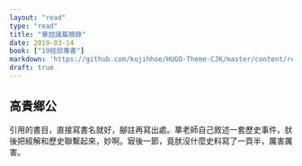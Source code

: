 ```yaml
---
layout: "read"
type: "read"
title: "華喆諸篇摘錄"
date: 2019-03-14
book: ["19經部專書"]
markdown: 'https://github.com/kujihhoe/HUGO-Theme-CJK/master/content/read/19-經部專書/111-華喆.md'
draft: true
---
```


## 高貴鄉公

引用的書目，直接寫書名就好，腳註再寫出處。蕐老師自己敘述一套歷史事件，肰後把經解和歷史聯繫起來，妙啊。㝡後一節，竟肰沒什麼史料寫了一頁半，厲害厲害。
